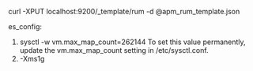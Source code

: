 curl -XPUT localhost:9200/_template/rum -d @apm_rum_template.json 

es_config:
1. sysctl -w vm.max_map_count=262144
    To set this value permanently, update the vm.max_map_count setting in /etc/sysctl.conf.
2. -Xms1g

